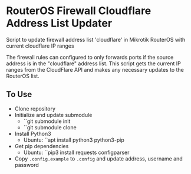 # RouterOS Firewall Cloudflare Address List Updater

Script to update firewall address list 'cloudflare' in Mikrotik RouterOS with current cloudflare IP ranges

The firewall rules can configured to only forwards ports if the source address is in the "cloudflare" address list. This script gets the current IP ranges from the CloudFlare API and makes any necessary updates to the RouterOS list.

## To Use

* Clone repository 
* Initialize and update submodule
  * ``git submodule init
  * ``git submodule clone
* Install Python3
  * Ubuntu: ``apt install python3 python3-pip
* Get pip dependencies
  * Ubuntu: ``pip3 install requests configparser
* Copy ``.config.example`` to ``.config`` and update address, username and password
